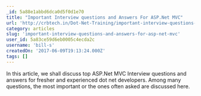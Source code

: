 ```yaml
---
_id: 5a88e1abbd6dca0d5f0d1e70
title: "Important Interview questions and Answers For ASP.Net MVC"
url: 'http://crbtech.in/Dot-Net-Training/important-interview-questions-answers-asp-net-mvc/'
category: articles
slug: 'important-interview-questions-and-answers-for-asp-net-mvc'
user_id: 5a83ce59d6eb0005c4ecda2c
username: 'bill-s'
createdOn: '2017-06-09T19:13:24.000Z'
tags: []
---
```


In this article, we shall discuss top ASP.Net MVC Interview questions and answers for fresher and experienced dot net developers. Among many questions, the most important or the ones often asked are discussed here.
